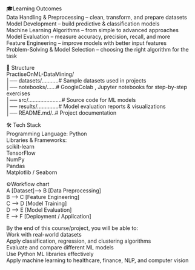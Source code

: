 🎓Learning Outcomes<br>
Data Handling & Preprocessing – clean, transform, and prepare datasets<br>
Model Development – build predictive & classification models<br>
Machine Learning Algorithms – from simple to advanced approaches<br>
Model Evaluation – measure accuracy, precision, recall, and more<br>
Feature Engineering – improve models with better input features<br>
Problem-Solving & Model Selection – choosing the right algorithm for the task<br>



📂 Structure<br>
PractiseOnML-DataMining/<br>
│── datasets/...........# Sample datasets used in projects<br>
│── notebooks/......# GoogleColab , Jupyter notebooks for step-by-step exercises<br>
│── src/......................# Source code for ML models<br>
│── results/..............# Model evaluation reports & visualizations<br>
│── README.md/..# Project documentation<br>



🛠️ Tech Stack<br>
Programming Language: Python<br>
Libraries & Frameworks:<br>
         scikit-learn<br>
         TensorFlow<br>
         NumPy<br>
         Pandas<br>
         Matplotlib / Seaborn<br>



⚙️Workflow chart <br>
    A [Dataset]--> B [Data Preprocessing]<br>
    B --> C [Feature Engineering]<br>
    C --> D [Model Training]<br>
    D --> E [Model Evaluation]<br>
    E --> F [Deployment / Application]<br>



By the end of this course/project, you will be able to:<br>
Work with real-world datasets<br>
Apply classification, regression, and clustering algorithms<br>
Evaluate and compare different ML models<br>
Use Python ML libraries effectively<br>
Apply machine learning to healthcare, finance, NLP, and computer vision<br>
